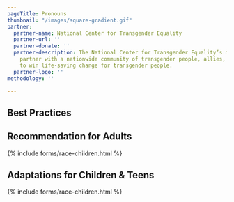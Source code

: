 ```yaml
---
pageTitle: Pronouns
thumbnail: "/images/square-gradient.gif"
partner:
  partner-name: National Center for Transgender Equality
  partner-url: ''
  partner-donate: ''
  partner-description: The National Center for Transgender Equality’s mission is to
    partner with a nationwide community of transgender people, allies, and advocates
    to win life-saving change for transgender people.
  partner-logo: ''
methodology: ''

---
```

## Best Practices

## Recommendation for Adults

{% include forms/race-children.html %}

## Adaptations for Children & Teens

{% include forms/race-children.html %}